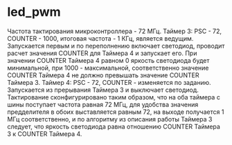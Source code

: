 # led_pwm
Частота тактирования микроконтроллера - 72 МГц.
Таймер 3: PSC - 72, COUNTER - 1000, итоговая частота - 1 КГц, является ведущим. Запускается первым и по переполнению включает светодиод, проводит расчет значения COUNTER для Таймера 4 и запускает его. При значении COUNTER Таймера 4 равном 0 яркость светодиода будет минимальной, при 1000 - максимальной, соответственно значение COUNTER Таймера 4 не должно превышать значение COUNTER Таймера 3.
Таймер 4: PSC - 72, COUNTER - изменяется по заданию. Запускается из прерывания Таймера 3 и выключает светодиод.
Тактирование сконфигурировано таким образом, что на оба таймера с шины поступает частота равная 72 МГц, для удобства значения предделителя в обоих выставляется равным 72, на выходе получается 1 МГц соответственно, и по алгоритму из описания работы Таймера 3 следует, что яркость светодиода равна отношению COUNTER Таймера 3 к COUNTER Таймера 4.
